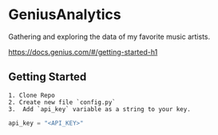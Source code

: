 # GeniusAnalytics
Gathering and exploring the data of my favorite music artists. 

https://docs.genius.com/#/getting-started-h1

## Getting Started
    1. Clone Repo
    2. Create new file `config.py`
    3.  Add `api_key` variable as a string to your key.
    
``` python
api_key = "<API_KEY>"
```
